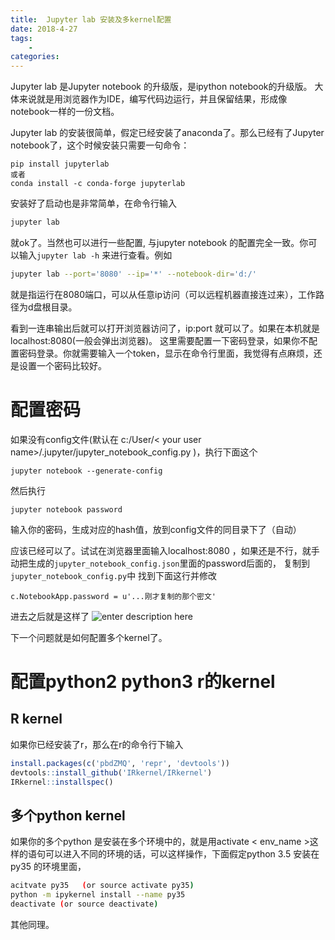 ```yaml
---
title:  Jupyter lab 安装及多kernel配置
date: 2018-4-27
tags:
    -   
categories:  
---
```



 Jupyter lab 是Jupyter notebook 的升级版，是ipython notebook的升级版。
 大体来说就是用浏览器作为IDE，编写代码边运行，并且保留结果，形成像notebook一样的一份文档。
 
 Jupyter lab 的安装很简单，假定已经安装了anaconda了。那么已经有了Jupyter notebook了，这个时候安装只需要一句命令：
 

``` 
pip install jupyterlab
或者
conda install -c conda-forge jupyterlab
```

安装好了启动也是非常简单，在命令行输入

``` bash
jupyter lab
```
就ok了。当然也可以进行一些配置, 与jupyter notebook 的配置完全一致。你可以输入```jupyter lab -h``` 来进行查看。例如

``` bash
jupyter lab --port='8080' --ip='*' --notebook-dir='d:/'
```
就是指运行在8080端口，可以从任意ip访问（可以远程机器直接连过来），工作路径为d盘根目录。

看到一连串输出后就可以打开浏览器访问了，ip:port 就可以了。如果在本机就是localhost:8080(一般会弹出浏览器)。
这里需要配置一下密码登录，如果你不配置密码登录。你就需要输入一个token，显示在命令行里面，我觉得有点麻烦，还是设置一个密码比较好。

# 配置密码
如果没有config文件(默认在  c:/User/< your user name>/.jupyter/jupyter_notebook_config.py )，执行下面这个
```
jupyter notebook --generate-config
```
然后执行
```
jupyter notebook password
```
输入你的密码，生成对应的hash值，放到config文件的同目录下了（自动）

应该已经可以了。试试在浏览器里面输入localhost:8080 ，如果还是不行，就手动把生成的```jupyter_notebook_config.json```里面的password后面的， 复制到 ```jupyter_notebook_config.py```中
找到下面这行并修改
```
c.NotebookApp.password = u'...刚才复制的那个密文'
```
进去之后就是这样了
![enter description here](https://img-1253424161.cos.ap-shanghai.myqcloud.com/xsj/2018/4/1524829854782.jpg)

下一个问题就是如何配置多个kernel了。
# 配置python2 python3 r的kernel
 ## R kernel
 如果你已经安装了r，那么在r的命令行下输入
 

``` r
install.packages(c('pbdZMQ', 'repr', 'devtools')) 
devtools::install_github('IRkernel/IRkernel') 
IRkernel::installspec()
```

## 多个python kernel
如果你的多个python 是安装在多个环境中的，就是用activate < env_name >这样的语句可以进入不同的环境的话，可以这样操作，下面假定python 3.5 安装在py35 的环境里面，

``` bash
acitvate py35   (or source activate py35)
python -m ipykernel install --name py35
deactivate (or source deactivate)
```
其他同理。